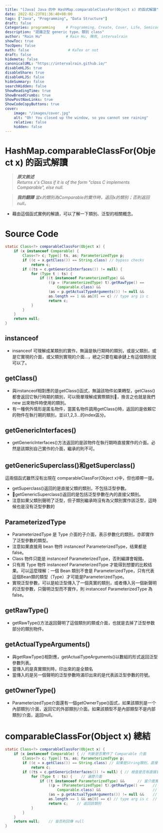 ```yaml
---
title: "[Java] Java 的中 HashMap.comparableClassFor(Object x) 的函式解讀"
date: 2022-02-23T01:36:40+08:00
tags: ["Java", "Programming", "Data Structure"]
draft: false
Categories: programming     # Programming, Create, Cover, Life, Semiconductor, Leetcode, Daily
description: "認識泛型 generic type、類別 class"
author: "Rain Hu"           # Rain Hu, 陣雨, intervalrain
showToc: true
TocOpen: false
math: false                  # KaTex or not
draft: false
hidemeta: false
canonicalURL: "https://intervalrain.github.io/"
disableHLJS: true
disableShare: true
disableHLJS: false
hideSummary: false
searchHidden: false
ShowReadingTime: true
ShowBreadCrumbs: true
ShowPostNavLinks: true
ShowCodeCopyButtons: true
cover:
    image: "/images/cover.jpg"
    alt: "Oh! You closed up the window, so you cannot see raining"
    relative: false
    hidden: false
---
```


# HashMap.comparableClassFor(Object x) 的函式解讀
> ***原文敘述***  
> *Returns x's Class if it is of the form "class C implements Comparable<C>", else null.*

> ***我的翻譯***
> *當x的類別為Comparable的實作時，返回x的類別；否則返回 null。*

+ 藉由這個函式實例的解讀，可以了解一下類別、泛型的相關概念。

# Source Code
```Java
static Class<?> comparableClassFor(Object x) {
    if (x instanceof Comparable) {
        Class<?> c; Type[] ts, as; ParameterizedType p;
        if ((c = x.getClass()) == String.class) // bypass checks
            return c;
        if ((ts = c.getGenericInterfaces()) != null) {
            for (Type t : ts) {
                if ((t instanceof ParameterizedType) &&
                    ((p = (ParameterizedType) t).getRawType() ==
                        Comparable.class) &&
                    (as = p.getActualTypeArguments()) != null &&
                    as.length == 1 && as[0] == c) // type arg is c
                    return c;
            }
        }
    }
    return null;
}
```

## instanceof
+ insanceof 可理解成某類別的實作，無論是執行期時的類別，或是父類別，或是它實現的介面，或父類別實現的介面…，總之只要在繼承鏈上有這個類別就可以了。

## getClass()
+ 與instanceof相對應的是getClass()函式，無論該物件如果轉型，getClass()都會返回它執行時期的類別，可以簡單理解成實際類別，換言之也就是我們 new 出來物件時使用的類別。
+ 有一種例外情形是匿名物件，當匿名物件調用getClass()時，返回的是依賴它的物件在執行期的類別，並以1,2,3...的index區分。

## getGenericInterfaces()
+ getGenericInterfaces()方法返回的是該物件在執行期時直接實作的介面。必然是該類別自己實作的介面，繼承的則不可。

## getGenericSuperclass()和getSuperclass()
這兩個函式雖然沒有出現在 comparableClassFor(Object x)中，但也順帶一提。
+ getSuperclass()返回的是直接父類的類別，不包括泛型參數。
+ getGenericSuperclass()返回的是包括泛型參數在內的直接父類別。
+ 注意如果父類別聲明了泛型，但子類別繼承時沒有為父類別實作該泛型，這時候也是沒有泛型參數的

## ParameterizedType
+ ParameterizedType 是 Type 介面的子介面，表示參數化的類別，亦即實作了泛型參數的類型。
+ 注意如果直接用 bean 物件 instanceof ParameterizedType，结果都是 false。
+ Class 物件只能是 instanceof ParameterizedType，否則編譯會報錯。
+ 只有用 Type 物件 instanceof ParameterizedType 才能得到想要的比較结果。可以這麼理解：一個 Bean 類別不會是 ParameterizedType，只有代表這個Bean類的類型（Type）才可能是ParameterizedType。
+ 實現泛型參數，可以是給泛型傳入了一個真實的類別，或者傳入另一個新聲明的泛型參數，只聲明泛型而不實作，則 instanceof ParameterizedType 為 false。

## getRawType()
+ getRawType()方法返回聲明了這個類別的類或介面，也就是去掉了泛型参数部分的類別物件。

## getActualTypeArguments()
+ 與getRawType()相對應，getActualTypeArguments()以數組的形式返回泛型參數列表。
+ 當傳入的是真實類別時，印出來的是全類名
+ 當傳入的是另一個聲明的泛型參數時滿印出來的是代表該泛型參數的符號。

## getOwnerType()
+ ParameterizedType介面還有一個getOwnerType()函式，如果該類別是一个內部類別/介面，返回它的外部類別/介面。如果該類型不是內部類型不是内部類別/介面，返回null。

# comparableClassFor(Object x) 總結
```Java
static Class<?> comparableClassFor(Object x) {
    if (x instanceof Comparable) { // 判斷是否實作了 Comparable 介面
        Class<?> c; Type[] ts, as; ParameterizedType p;
        if ((c = x.getClass()) == String.class) // 如果是String類別，直接返回String.class
            return c;
        if ((ts = c.getGenericInterfaces()) != null) { // 檢查是否有直接實現的介面
            for (Type t : ts) {    // 遍歷介面
                if ((t instanceof ParameterizedType) &&      // 當介面實現了泛型
                    ((p = (ParameterizedType) t).getRawType() ==    // 取得介面不帶參數時的類別對象
                        Comparable.class) &&                        // 且為 Comparable
                    (as = p.getActualTypeArguments()) != null &&    // 取得該介面的泛型參數
                    as.length == 1 && as[0] == c) // type arg is c  // 只帶有一種泛型且是實作類別為其本身
                    return c;    // 返回該類別
            }
        }
    }
    return null;    // 皆否則回傳 null
}
```